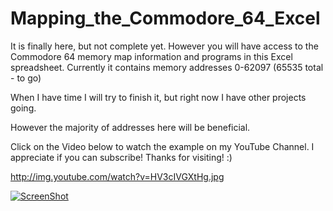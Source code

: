 # Mapping_the_Commodore_64_Excel

It is finally here, but not complete yet. However you will have access to the Commodore 64 memory map information and programs in this Excel spreadsheet. Currently it contains memory addresses 0-62097 (65535 total - to go)

When I have time I will try to finish it, but right now I have other projects going.

However the majority of addresses here will be beneficial.

Click on the Video below to watch the example on my YouTube Channel. I appreciate if you can subscribe! Thanks for visiting! :)

http://img.youtube.com/watch?v=HV3cIVGXtHg.jpg

[![ScreenShot](https://raw.github.com/GabLeRoux/WebMole/master/ressources/WebMole_Youtube_Video.png)](https://www.youtube.com/watch?v=HV3cIVGXtHg)
